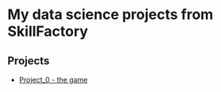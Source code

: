 # My data science projects from SkillFactory
## Projects
* [Project_0 - the game](https://github.com/Stromont/IDE/tree/main/Project_0)
